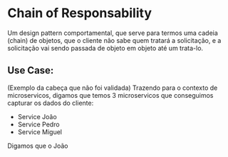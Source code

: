 # Chain of Responsability

Um design pattern comportamental, que serve para termos uma cadeia (chain) de objetos,
que o cliente não sabe quem tratará a solicitação, e a solicitação vai sendo passada
de objeto em objeto até um trata-lo.

## Use Case:

(Exemplo da cabeça que não foi validada)
Trazendo para o contexto de microservicos, digamos que temos 3 microservicos que conseguimos
capturar os dados do cliente:

- Service João
- Service Pedro
- Service Miguel

Digamos que o João
